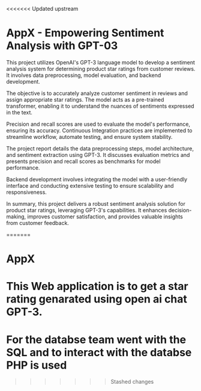 <<<<<<< Updated upstream
# AppX - Empowering Sentiment Analysis with GPT-03

 This project utilizes OpenAI's GPT-3 language model to develop a sentiment analysis system for determining product star ratings from customer reviews. It involves data preprocessing, model evaluation, and backend development.

The objective is to accurately analyze customer sentiment in reviews and assign appropriate star ratings. The model acts as a pre-trained transformer, enabling it to understand the nuances of sentiments expressed in the text.

Precision and recall scores are used to evaluate the model's performance, ensuring its accuracy. Continuous Integration practices are implemented to streamline workflow, automate testing, and ensure system stability.

The project report details the data preprocessing steps, model architecture, and sentiment extraction using GPT-3. It discusses evaluation metrics and presents precision and recall scores as benchmarks for model performance.

Backend development involves integrating the model with a user-friendly interface and conducting extensive testing to ensure scalability and responsiveness.

In summary, this project delivers a robust sentiment analysis solution for product star ratings, leveraging GPT-3's capabilities. It enhances decision-making, improves customer satisfaction, and provides valuable insights from customer feedback.


=======
# AppX

# This Web application is to get a star rating genarated using open ai chat GPT-3.

# For the databse team went with the SQL and to interact with the databse PHP is used
>>>>>>> Stashed changes
